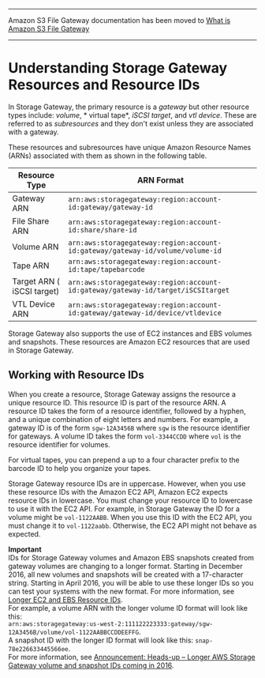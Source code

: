 --------

Amazon S3 File Gateway documentation has been moved to [What is Amazon S3 File Gateway](https://docs.aws.amazon.com/filegateway/latest/files3/WhatIsStorageGateway.html)

--------

# Understanding Storage Gateway Resources and Resource IDs<a name="storage-gateway-resource-id"></a>

In Storage Gateway, the primary resource is a *gateway* but other resource types include: *volume*, * virtual tape*, *iSCSI target*, and *vtl device*\. These are referred to as *subresources* and they don't exist unless they are associated with a gateway\.

These resources and subresources have unique Amazon Resource Names \(ARNs\) associated with them as shown in the following table\.


| Resource Type | ARN Format | 
| --- | --- | 
|  Gateway ARN  |  `arn:aws:storagegateway:region:account-id:gateway/gateway-id`  | 
| File Share ARN |  `arn:aws:storagegateway:region:account-id:share/share-id`  | 
| Volume ARN |  `arn:aws:storagegateway:region:account-id:gateway/gateway-id/volume/volume-id`  | 
| Tape ARN |  `arn:aws:storagegateway:region:account-id:tape/tapebarcode`  | 
| Target ARN \( iSCSI target\) |  `arn:aws:storagegateway:region:account-id:gateway/gateway-id/target/iSCSItarget`  | 
|  VTL Device ARN  |  `arn:aws:storagegateway:region:account-id:gateway/gateway-id/device/vtldevice`  | 

Storage Gateway also supports the use of EC2 instances and EBS volumes and snapshots\. These resources are Amazon EC2 resources that are used in Storage Gateway\.

## Working with Resource IDs<a name="working-with-id"></a>

When you create a resource, Storage Gateway assigns the resource a unique resource ID\. This resource ID is part of the resource ARN\. A resource ID takes the form of a resource identifier, followed by a hyphen, and a unique combination of eight letters and numbers\. For example, a gateway ID is of the form `sgw-12A3456B` where `sgw` is the resource identifier for gateways\. A volume ID takes the form `vol-3344CCDD` where `vol` is the resource identifier for volumes\.

For virtual tapes, you can prepend a up to a four character prefix to the barcode ID to help you organize your tapes\.

Storage Gateway resource IDs are in uppercase\. However, when you use these resource IDs with the Amazon EC2 API, Amazon EC2 expects resource IDs in lowercase\. You must change your resource ID to lowercase to use it with the EC2 API\. For example, in Storage Gateway the ID for a volume might be `vol-1122AABB`\. When you use this ID with the EC2 API, you must change it to `vol-1122aabb`\. Otherwise, the EC2 API might not behave as expected\.

**Important**  
IDs for Storage Gateway volumes and Amazon EBS snapshots created from gateway volumes are changing to a longer format\. Starting in December 2016, all new volumes and snapshots will be created with a 17\-character string\. Starting in April 2016, you will be able to use these longer IDs so you can test your systems with the new format\. For more information, see [Longer EC2 and EBS Resource IDs](http://aws.amazon.com/ec2/faqs/#longer-ids)\.  
 For example, a volume ARN with the longer volume ID format will look like this:  
`arn:aws:storagegateway:us-west-2:111122223333:gateway/sgw-12A3456B/volume/vol-1122AABBCCDDEEFFG`\.  
A snapshot ID with the longer ID format will look like this: `snap-78e226633445566ee`\.  
For more information, see [Announcement: Heads\-up – Longer AWS Storage Gateway volume and snapshot IDs coming in 2016](http://forums.aws.amazon.com/ann.jspa?annID=3557)\.